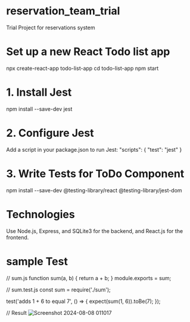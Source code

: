 # reservation_team_trial
Trial Project for reservations system
# Set up a new React Todo list app
npx create-react-app todo-list-app
cd todo-list-app
npm start
# 1. Install Jest
npm install --save-dev jest
# 2. Configure Jest
Add a script in your package.json to run Jest: 
"scripts": {
  "test": "jest"
}
# 3. Write Tests for ToDo Component
npm install --save-dev @testing-library/react @testing-library/jest-dom

# Technologies
Use Node.js, Express, and SQLite3 for the backend, and React.js for the frontend.

# sample Test
// sum.js
function sum(a, b) {
    return a + b;
  }
  module.exports = sum;

  // sum.test.js
const sum = require('./sum');

test('adds 1 + 6 to equal 7', () => {
  expect(sum(1, 6)).toBe(7);
});

// Result
![Screenshot 2024-08-08 011017](https://github.com/user-attachments/assets/3e945140-a4c1-44b4-88cf-092c1d4fc88e)



